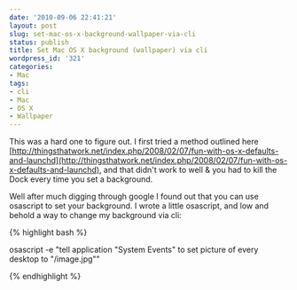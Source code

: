 ```yaml
---
date: '2010-09-06 22:41:21'
layout: post
slug: set-mac-os-x-background-wallpaper-via-cli
status: publish
title: Set Mac OS X background (wallpaper) via cli
wordpress_id: '321'
categories:
- Mac
tags:
- cli
- Mac
- OS X
- Wallpaper
---
```


This was a hard one to figure out. I first tried a method outlined here [http://thingsthatwork.net/index.php/2008/02/07/fun-with-os-x-defaults-and-launchd](http://thingsthatwork.net/index.php/2008/02/07/fun-with-os-x-defaults-and-launchd), and that didn't work to well & you had to kill the Dock every time you set a background.

Well after much digging through google I found out that you can use osascript to set your background. I wrote a little osascript, and low and behold a way to change my background via cli:

{% highlight bash %}

osascript -e "tell application "System Events" to set picture of every desktop to "<path>/image.jpg""

{% endhighlight %} 
